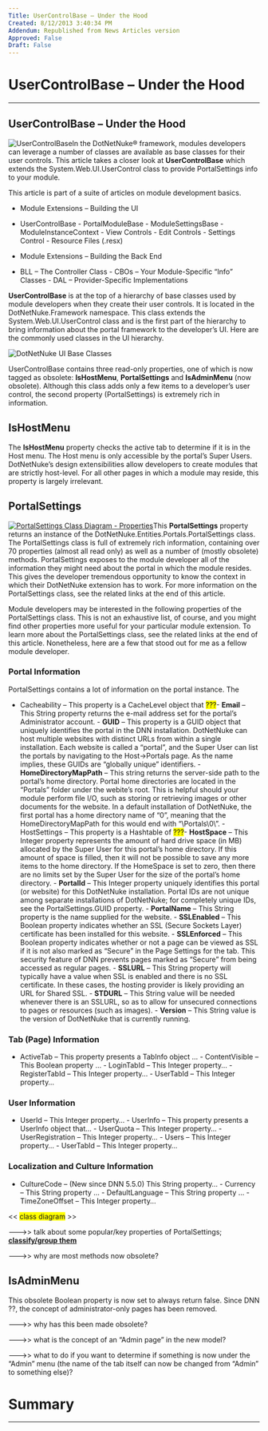 ```yaml
---
Title: UserControlBase – Under the Hood
Created: 8/12/2013 3:40:34 PM
Addendum: Republished from News Articles version
Approved: False
Draft: False
---
```

# UserControlBase – Under the Hood

---

## UserControlBase – Under the Hood


![UserControlBase](http://www.hot4dnn.com/Portals/0/images/dagilleland/News-Articles/2010/Aug/WLW-UserControlBaseUndertheHood_A03-image_3.png "UserControlBase")In the DotNetNuke® framework, modules developers can leverage a number of classes are available as base classes for their user controls. This article takes a closer look at **UserControlBase** which extends the System.Web.UI.UserControl class to provide PortalSettings info to your module.

 

This article is part of a suite of articles on module development basics.

 
- Module Extensions – Building the UI  
 - UserControlBase   - PortalModuleBase   - ModuleSettingsBase   - ModuleInstanceContext   - View Controls   - Edit Controls   - Settings Control   - Resource Files (.resx)

 - Module Extensions – Building the Back End  
 - BLL – The Controller Class   - CBOs – Your Module-Specific “Info” Classes   - DAL – Provider-Specific Implementations

  
   
 

**UserControlBase** is at the top of a hierarchy of base classes used by module developers when they create their user controls. It is located in the DotNetNuke.Framework namespace. This class extends the System.Web.UI.UserControl class and is the first part of the hierarchy to bring information about the portal framework to the developer’s UI. Here are the commonly used classes in the UI hierarchy.

 

![DotNetNuke UI Base Classes](http://www.hot4dnn.com/Portals/0/images/dagilleland/News-Articles/2010/Aug/WLW-UserControlBaseUndertheHood_A03-image_6.png "DotNetNuke UI Base Classes")

  
 

UserControlBase contains three read-only properties, one of which is now tagged as obsolete: **IsHostMenu**, **PortalSettings** and **IsAdminMenu** (now obsolete). Although this class adds only a few items to a developer’s user control, the second property (PortalSettings) is extremely rich in information.

 
## IsHostMenu
 

The **IsHostMenu** property checks the active tab to determine if it is in the Host menu. The Host menu is only accessible by the portal’s Super Users. DotNetNuke’s design extensibilities allow developers to create modules that are strictly host-level. For all other pages in which a module may reside, this property is largely irrelevant.

 
## PortalSettings
 

[![PortalSettings Class Diagram - Properties](http://www.hot4dnn.com/Portals/0/images/dagilleland/News-Articles/2010/Aug/WLW-UserControlBaseUndertheHood_A03-image_thumb_2.png "PortalSettings Class Diagram - Properties (Click to enlarge)")](/Portals/0/images/dagilleland/News-Articles/2010/Aug/WLW-UserControlBaseUndertheHood_A03-image_8.png)This **PortalSettings** property returns an instance of the DotNetNuke.Entities.Portals.PortalSettings class. The PortalSettings class is full of extremely rich information, containing over 70 properties (almost all read only) as well as a number of (mostly obsolete) methods. PortalSettings exposes to the module developer all of the information they might need about the portal in which the module resides. This gives the developer tremendous opportunity to know the context in which their DotNetNuke extension has to work. For more information on the PortalSettings class, see the related links at the end of this article.

 

Module developers may be interested in the following properties of the PortalSettings class. This is not an exhaustive list, of course, and you might find other properties more useful for your particular module extension. To learn more about the PortalSettings class, see the related links at the end of this article. Nonetheless, here are a few that stood out for me as a fellow module developer.

 
### Portal Information
 

PortalSettings contains a lot of information on the portal instance. The

 
- Cacheability – This property is a CacheLevel object that <font style="background-color: rgb(255, 255, 0);">???</font>- **Email** – This String property returns the e-mail address set for the portal’s Administrator account.  - **GUID** – This property is a GUID object that uniquely identifies the portal in the DNN installation. DotNetNuke can host multiple websites with distinct URLs from within a single installation. Each website is called a “portal”, and the Super User can list the portals by navigating to the Host->Portals page. As the name implies, these GUIDs are “globally unique” identifiers.  - **HomeDirectoryMapPath** – This string returns the server-side path to the portal’s home directory. Portal home directories are located in the “Portals” folder under the webite’s root. This is helpful should your module perform file I/O, such as storing or retrieving images or other documents for the website. In a default installation of DotNetNuke, the first portal has a home directory name of “0”, meaning that the HomeDirectoryMapPath for this would end with “\Portals\0\”.  - HostSettings – This property is a Hashtable of <font style="background-color: rgb(255, 255, 0);">???</font>- **HostSpace** – This Integer property represents the amount of hard drive space (in MB) allocated by the Super User for this portal’s home directory. If this amount of space is filled, then it will not be possible to save any more items to the home directory. If the HomeSpace is set to zero, then there are no limits set by the Super User for the size of the portal’s home directory.  - **PortalId** – This Integer property uniquely identifies this portal (or website) for this DotNetNuke installation. Portal IDs are not unique among separate installations of DotNetNuke; for completely unique IDs, see the PortalSettings.GUID property.  - **PortalName** – This String property is the name supplied for the website.  - **SSLEnabled** – This Boolean property indicates whether an SSL (Secure Sockets Layer) certificate has been installed for this website.  - **SSLEnforced** – This Boolean property indicates whether or not a page can be viewed as SSL if it is not also marked as “Secure” in the Page Settings for the tab. This security feature of DNN prevents pages marked as “Secure” from being accessed as regular pages.  - **SSLURL** – This String property will typically have a value when SSL is enabled and there is no SSL certificate. In these cases, the hosting provider is likely providing an URL for Shared SSL.  - **STDURL** – This String value will be needed whenever there is an SSLURL, so as to allow for unsecured connections to pages or resources (such as images).  - **Version** – This String value is the version of DotNetNuke that is currently running.

 
### Tab (Page) Information
 
- ActiveTab – This property presents a TabInfo object …  - ContentVisible – This Boolean property …  - LoginTabId – This Integer property…  - RegisterTabId – This Integer property…  - UserTabId – This Integer property…

 
### User Information
 
- UserId – This Integer property…  - UserInfo – This property presents a UserInfo object that…  - UserQuota – This Integer property…  - UserRegistration – This Integer property…  - Users – This Integer property…  - UserTabId – This Integer property…

 
### Localization and Culture Information
 
- CultureCode – (New since DNN 5.5.0) This String property…  - Currency – This String property …  - DefaultLanguage – This String property …  - TimeZoneOffset – This Integer property…

 

<< <font style="background-color: rgb(255, 255, 0);">class diagram</font> >>

 

--->> talk about some popular/key properties of PortalSettings; **<u>classify/group them</u>**

 

--->> why are most methods now obsolete?

 
## IsAdminMenu
 

This obsolete Boolean property is now set to always return false. Since DNN ??, the concept of administrator-only pages has been removed.

 

--->> why has this been made obsolete?

 

--->> what is the concept of an “Admin page” in the new model?

 

--->> what to do if you want to determine if something is now under the “Admin” menu (the name of the tab itself can now be changed from “Admin” to something else)?

 
# Summary


---


